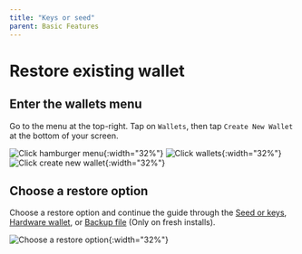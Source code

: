 ```yaml
---
title: "Keys or seed"
parent: Basic Features
---
```


# Restore existing wallet

## Enter the wallets menu
<!-- ??? info "Tip for creating an additional wallet"

    Go to the menu at the top-right. Tap on `Wallets`, then tap `Create New Wallet` at the bottom of your screen.

    ![Click hamburger menu](./step1.png){:width="32%"}
    ![Click wallets](./step2.png){:width="32%"}
    ![Click create new wallet](./step3.png){:width="32%"} -->
Go to the menu at the top-right. Tap on `Wallets`, then tap `Create New Wallet` at the bottom of your screen.

![Click hamburger menu](../setup/step1.png){:width="32%"}
![Click wallets](../setup/step2.png){:width="32%"}
![Click create new wallet](../setup/step4.png){:width="32%"}

## Choose a restore option
Choose a restore option and continue the guide through the [Seed or keys](./restore-wallet-from-keys-or-seed.md), [Hardware wallet](./restore-wallet-from-hardware.md), or [Backup file](./restore-wallet-from-backup.md) (Only on fresh installs).

![Choose a restore option](../setup/step5.png){:width="32%"}